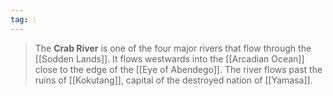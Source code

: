 ```yaml
---
tag: 💧
---
```

> The **Crab River** is one of the four major rivers that flow through the [[Sodden Lands]]. It flows westwards into the [[Arcadian Ocean]] close to the edge of the [[Eye of Abendego]].
> The river flows past the ruins of [[Kokutang]], capital of the destroyed nation of [[Yamasa]].







